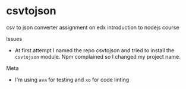 # csvtojson
csv to json converter assignment on edx introduction to nodejs course

Issues  
* At first attempt I named the repo csvtojson and tried to install the `csvtojson` module. Npm complained so I changed my project name.

Meta  
* I'm using `ava` for testing and `xo` for code linting
